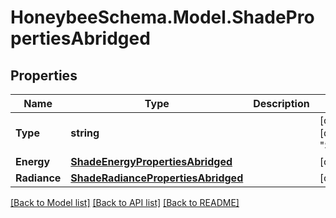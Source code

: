 
# HoneybeeSchema.Model.ShadePropertiesAbridged

## Properties

Name | Type | Description | Notes
------------ | ------------- | ------------- | -------------
**Type** | **string** |  | [optional] [readonly] [default to "ShadePropertiesAbridged"]
**Energy** | [**ShadeEnergyPropertiesAbridged**](ShadeEnergyPropertiesAbridged.md) |  | [optional] 
**Radiance** | [**ShadeRadiancePropertiesAbridged**](ShadeRadiancePropertiesAbridged.md) |  | [optional] 

[[Back to Model list]](../README.md#documentation-for-models)
[[Back to API list]](../README.md#documentation-for-api-endpoints)
[[Back to README]](../README.md)

